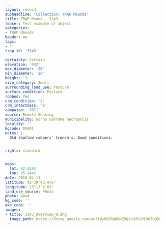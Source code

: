 ```yaml
---
layout: record
subheadline: 'Collection: TRAP Mounds'
title: TRAP Mound - 3243
teaser: Test example of object
categories:
- TRAP Mounds
header: no
tags:
- ''
trap_id: '3243'

certainty: Certain
elevation: '442'
max_diameter: '26'
min_diameter: '26'
height: '1'
size_category: Small
surrounding_land_use: Pasture
surface_condition: Pasture
robbed: Yes
crm_condition: '2'
crm_intactness: '2'
campaign: '2011'
source: Remote Sensing
municipality: Gorno Sahrane necropolis
locality: ''
bgcode: DS001
notes: |-
  Old shallow robbers' trench's. Good conditions.


rights: standard


maps:
  lat: 42.6285
  lon: 25.2442
date: 2018-04-11
latitude: 42°39'43.476"
longitude: 25°13'9.81"
land_use_source: Photo
photo: Good
bg_code: ''
akb_code: ''
images:
- title: 3243_Overview_W.dng
  image_path: https://drive.google.com/uc?id=0B3Rg88wZDQscU3lLMjhKTUQ5c1U
---
```

